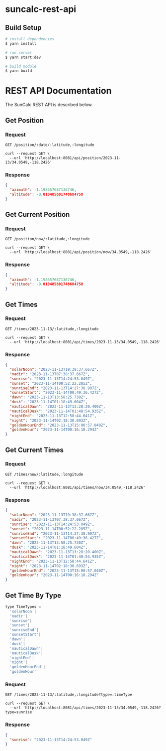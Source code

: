# suncalc-rest-api

## Build Setup

```bash
# install dependencies
$ yarn install

# run server
$ yarn start:dev

# build module
$ yarn build

```

# REST API Documentation

The SunCalc REST API is described below.

## Get Position

### Request

`GET /position/:date/:latitude,:longitude`

```curl
curl --request GET \
  --url 'http://localhost:8081/api/position/2023-11-13/34.0549,-118.2426'
```

### Response

```json
{
  "azimuth": -1.198657687136746,
  "altitude": -0.010485801748684758
}
```

## Get Current Position

### Request

`GET /position/now/:latitude,:longitude`

```curl
curl --request GET \
  --url 'http://localhost:8081/api/position/now/34.0549,-118.2426'
```

### Response

```json
{
  "azimuth": -1.198657687136746,
  "altitude": -0.010485801748684758
}
```

## Get Times

### Request

`GET /times/2023-11-13/:latitude,:longitude`

```curl
curl --request GET \
  --url 'http://localhost:8081/api/times/2023-11-13/34.0549,-118.2426'
```

### Response

```json
{
  "solarNoon": "2023-11-13T19:38:37.667Z",
  "nadir": "2023-11-13T07:38:37.667Z",
  "sunrise": "2023-11-13T14:24:53.049Z",
  "sunset": "2023-11-14T00:52:22.285Z",
  "sunriseEnd": "2023-11-13T14:27:38.907Z",
  "sunsetStart": "2023-11-14T00:49:36.427Z",
  "dawn": "2023-11-13T13:58:25.730Z",
  "dusk": "2023-11-14T01:18:49.604Z",
  "nauticalDawn": "2023-11-13T13:28:20.400Z",
  "nauticalDusk": "2023-11-14T01:48:54.935Z",
  "nightEnd": "2023-11-13T12:58:44.641Z",
  "night": "2023-11-14T02:18:30.693Z",
  "goldenHourEnd": "2023-11-13T15:00:57.040Z",
  "goldenHour": "2023-11-14T00:16:18.294Z"
}
```

## Get Current Times

### Request

`GET /times/now/:latitude,:longitude`

```curl
curl --request GET \
  --url 'http://localhost:8081/api/times/now/34.0549,-118.2426'
```

### Response

```json
{
  "solarNoon": "2023-11-13T19:38:37.667Z",
  "nadir": "2023-11-13T07:38:37.667Z",
  "sunrise": "2023-11-13T14:24:53.049Z",
  "sunset": "2023-11-14T00:52:22.285Z",
  "sunriseEnd": "2023-11-13T14:27:38.907Z",
  "sunsetStart": "2023-11-14T00:49:36.427Z",
  "dawn": "2023-11-13T13:58:25.730Z",
  "dusk": "2023-11-14T01:18:49.604Z",
  "nauticalDawn": "2023-11-13T13:28:20.400Z",
  "nauticalDusk": "2023-11-14T01:48:54.935Z",
  "nightEnd": "2023-11-13T12:58:44.641Z",
  "night": "2023-11-14T02:18:30.693Z",
  "goldenHourEnd": "2023-11-13T15:00:57.040Z",
  "goldenHour": "2023-11-14T00:16:18.294Z"
}
```

## Get Time By Type

```javascript
type TimeTypes =
  'solarNoon'|
  'nadir'|
  'sunrise'|
  'sunset'|
  'sunriseEnd'|
  'sunsetStart'|
  'dawn'|
  'dusk'|
  'nauticalDawn'|
  'nauticalDusk'|
  'nightEnd'|
  'night'|
  'goldenHourEnd'|
  'goldenHour'

```

### Request

`GET /times/2023-11-13/:latitude,:longitude?type=:timeType`

```curl
curl --request GET \
  --url 'http://localhost:8081/api/times/2023-11-13/34.0549,-118.2426?type=sunrise'
```

### Response

```json
{
  "sunrise": "2023-11-13T14:24:53.049Z"
}
```
